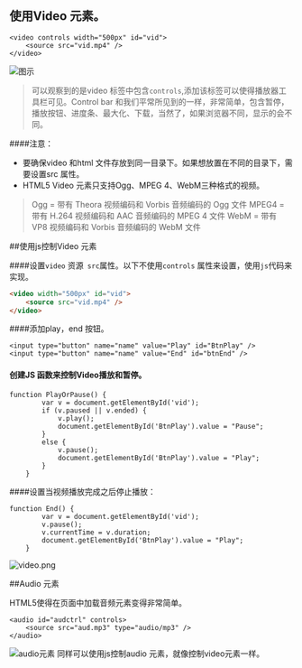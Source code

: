 
## 使用Video 元素。
```
<video controls width="500px" id="vid">
    <source src="vid.mp4" />
</video>
```

![图示](http://upload-images.jianshu.io/upload_images/3229842-a8a7617a6e9cb6a6.png?imageMogr2/auto-orient/strip%7CimageView2/2/w/1240)

>可以观察到的是video 标签中包含``controls``,添加该标签可以使得播放器工具栏可见。Control bar 和我们平常所见到的一样，非常简单，包含暂停，播放按钮、进度条、最大化、下载，当然了，如果浏览器不同，显示的会不同。

####注意：
* 要确保video 和html 文件存放到同一目录下。如果想放置在不同的目录下，需要设置src 属性。
* HTML5 Video 元素只支持Ogg、MPEG 4、WebM三种格式的视频。

>Ogg = 带有 Theora 视频编码和 Vorbis 音频编码的 Ogg 文件
MPEG4 = 带有 H.264 视频编码和 AAC 音频编码的 MPEG 4 文件
WebM = 带有 VP8 视频编码和 Vorbis 音频编码的 WebM 文件

##使用js控制Video 元素

####设置``video`` 资源`` src``属性。以下不使用``controls`` 属性来设置，使用``js``代码来实现。
```html
<video width="500px" id="vid">
    <source src="vid.mp4" />
</video>
```
####添加play，end 按钮。
```
<input type="button" name="name" value="Play" id="BtnPlay" />
<input type="button" name="name" value="End" id="btnEnd" />
```
#### 创建JS 函数来控制Video播放和暂停。
```
function PlayOrPause() {
        var v = document.getElementById('vid');
        if (v.paused || v.ended) {
            v.play();
            document.getElementById('BtnPlay').value = "Pause";
        }
        else {
            v.pause();
            document.getElementById('BtnPlay').value = "Play";
        }
    }
```
####设置当视频播放完成之后停止播放：
```
function End() {
        var v = document.getElementById('vid');
        v.pause();
        v.currentTime = v.duration;
        document.getElementById('BtnPlay').value = "Play";
    }
```

![video.png](http://upload-images.jianshu.io/upload_images/3229842-616dc15345bd265c.png?imageMogr2/auto-orient/strip%7CimageView2/2/w/1240)

##Audio 元素

HTML5使得在页面中加载音频元素变得非常简单。
```
<audio id="audctrl" controls>
    <source src="aud.mp3" type="audio/mp3" />
</audio>
```

![audio元素](http://upload-images.jianshu.io/upload_images/3229842-38bb4f91de6faa73.png?imageMogr2/auto-orient/strip%7CimageView2/2/w/1240)
同样可以使用js控制audio 元素，就像控制video元素一样。
